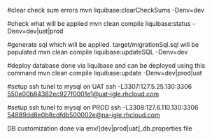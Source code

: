 #clear check sum errors
mvn liquibase:clearCheckSums  -Denv=dev

#check what will be applied
mvn clean compile liquibase:status -Denv=dev|uat|prod

#generate sql which will be applied.  target/migrationSql.sql will be populated
mvn clean compile  liquibase:updateSQL -Denv=dev

#deploy database done via liquibase and can be deployed using this command
mvn clean compile liquibase:update -Denv=dev|prod|uat

#setup ssh tunel to mysql on UAT
ssh -L3307:127.5.25.130:3306  550e00b84382ec927f0001e1@uat-igle.rhcloud.com

#setup ssh tunel to mysql on PROD
ssh -L3308:127.6.110.130:3306  54889dd8e0b8cdfdb500002e@na-igle.rhcloud.com

DB customization done via env/[dev|prod|uat]_db.properties file